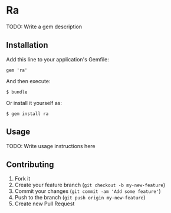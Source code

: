 # Ra

TODO: Write a gem description

## Installation

Add this line to your application's Gemfile:

    gem 'ra'

And then execute:

    $ bundle

Or install it yourself as:

    $ gem install ra

## Usage

TODO: Write usage instructions here

## Contributing

1. Fork it
2. Create your feature branch (`git checkout -b my-new-feature`)
3. Commit your changes (`git commit -am 'Add some feature'`)
4. Push to the branch (`git push origin my-new-feature`)
5. Create new Pull Request
